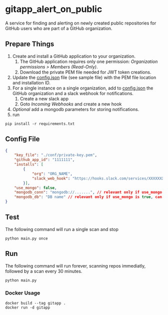 # gitapp_alert_on_public

A service for finding and alerting on newly created public repositories for GitHub users who are part of a GitHub organization.

## Prepare Things

1. Create and install a GitHub application to your organization.
    1. The GitHub application requires only one permission: _Organization permissions > Members (Read-Only)_.
    2. Download the private PEM file needed for JWT token creations.
2. Update the [config.json](config-sample.json) file (see sample file) with the PEM file location and installation ID.
3. For a single instance on a single organization, add to [config.json](config-sample.json) the GitHub organization and a slack webhook for notifications.
    1. Create a new slack app
    2. Goto _Incoming Webhooks_ and create a new hook
4. _Optional_ add a mongodb parameters for storing notifications.
5. run
```Shell
pip install -r requirements.txt
```

## Config File

```JSON
{
    "key_file": "./conf/private-key.pem",
    "github_app_id": "1111111",
    "installs": [
        {
            "org": "ORG_NAME",
            "slack_web_hook": "https://hooks.slack.com/services/XXXXXXXXXX/XXXXXXXXXX/XXXXXXXXXX"
        }],
    "use_mongo": false,
    "mongodb_conn": "mongodb://.......", // relevant only if use_mongo is true, can be removed otherwise
    "mongodb_db": "DB name" // relevant only if use_mongo is true, can be removed otherwise
}
```

## Test

The following command will run a single scan and stop

```Shell
python main.py once
```

## Run

The following command will run forever, scanning repos immediatly, followed by a scan every 30 minutes.

```Shell
python main.py
```

### Docker Usage

```Shell
docker build --tag gitapp .
docker run -d gitapp
```